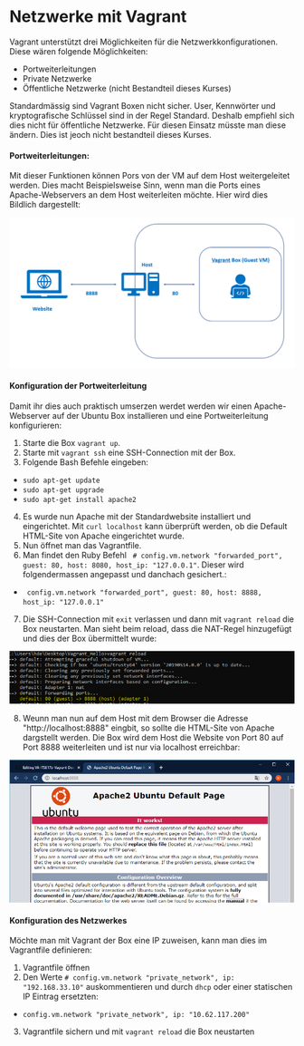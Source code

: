 # Netzwerke mit Vagrant

Vagrant unterstützt drei Möglichkeiten für die Netzwerkkonfigurationen. Diese wären folgende Möglichkeiten:
- Portweiterleitungen
- Private Netzwerke
- Öffentliche Netzwerke (nicht Bestandteil dieses Kurses)

Standardmässig sind Vagrant Boxen nicht sicher. User, Kennwörter und kryptografische Schlüssel sind in der Regel Standard. Deshalb empfiehl sich dies nicht für öffentliche Netzwerke. Für diesen Einsatz müsste man diese ändern. Dies ist jeoch nicht bestandteil dieses Kurses.

#### Portweiterleitungen:
Mit dieser Funktionen können Pors von der VM auf dem Host weitergeleitet werden. Dies macht Beispielsweise Sinn, wenn man die Ports eines Apache-Webservers an dem Host weiterleiten möchte. Hier wird dies Bildlich dargestellt:

![alt text](https://github.com/harbinde/VA-ITSE17b-Vagrant-Docker/blob/master/Vagrant/Einleitung/IMG/vagrant_forwarding.PNG)

#### Konfiguration der Portweiterleitung
Damit ihr dies auch praktisch umserzen werdet werden wir einen Apache-Webserver auf der Ubuntu Box installieren und eine Portweiterleitung konfigurieren:

1) Starte die Box `vagrant up`.
2) Starte mit `vagrant ssh` eine SSH-Connection mit der Box.
3) Folgende Bash Befehle eingeben:
- `sudo apt-get update`
- `sudo apt-get upgrade`
- `sudo apt-get install apache2`
4) Es wurde nun Apache mit der Standardwebsite installiert und eingerichtet. Mit `curl localhost` kann überprüft werden, ob die Default HTML-Site von Apache eingerichtet wurde.
5) Nun öffnet man das Vagrantfile.
6) Man findet den Ruby Befehl ` # config.vm.network "forwarded_port", guest: 80, host: 8080, host_ip: "127.0.0.1"`. Dieser wird folgendermassen angepasst und danchach gesichert.:
- ` config.vm.network "forwarded_port", guest: 80, host: 8888, host_ip: "127.0.0.1"`
7) Die SSH-Connection mit `exit` verlassen und dann mit `vagrant reload` die Box neustarten. Man sieht beim reload, dass die NAT-Regel hinzugefügt und dies der Box übermittelt wurde:

![alt text](https://github.com/harbinde/VA-ITSE17b-Vagrant-Docker/blob/master/Vagrant/Einleitung/IMG/vagrant_nat_reload.PNG)

8) Weunn man nun auf dem Host mit dem Browser die Adresse "http://localhost:8888" eingbit, so sollte die HTML-Site von Apache dargstellt werden. Die Box wird dem Host die Website von Port 80 auf Port 8888 weiterleiten und ist nur via localhost erreichbar:

![alt text](https://github.com/harbinde/VA-ITSE17b-Vagrant-Docker/blob/master/Vagrant/Einleitung/IMG/vagrant_nat_apache_site.PNG)

#### Konfiguration des Netzwerkes
Möchte man mit Vagrant der Box eine IP zuweisen, kann man dies im Vagrantfile definieren:

1) Vagrantfile öffnen
2) Den Werte `# config.vm.network "private_network", ip: "192.168.33.10"` auskommentieren und durch `dhcp` oder einer statischen IP Eintrag ersetzten:
- `config.vm.network "private_network", ip: "10.62.117.200"`
3) Vagrantfile sichern und mit `vagrant reload` die Box neustarten
